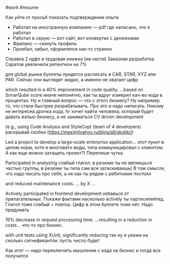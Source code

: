 #work #resume

Как уйти от просьб показать подтверждение опыта
- Работал на иностранную компанию — pdf где написано, что я работал
- Работал в серую — вот сайт, вот конвертик с денежками
- Фриланс — скинуть профиль
- Проебал, забыл, оформлялся как-то странно

Справка 2 ндфл и трудовая книжка (не нести)
Заказная разработка Саратов
увеличили ретентион на 7%

для global рынка буллеты придется расписать в CAR, STAR, XYZ или PAR. Сейчас они выглядят жидко, а именно не хватает цифр

which resulted in a 40% improvement in code quality.
…based on SonarQube score
иначе непонятно, как ты вдруг измерил кач-во кода в процентах.
Ну и главный вопрос — что с этого бизнесу? Ну например то, что стали быстрее разрабатывать. Про это и надо написать. Никому не интересна дрочка кода, hr хочет найти человека, который будет давать вэлью бизнесу, а не заниматься CV driven development

(e.g., using Code Analysis and StyleCop)
(team of 4 developers)
раскрывай скобки (https://maximilyahov.ru/blog/all/skobki/)

Led a project to develop a large-scale enterprise application…
этот пункт в целом норм, хотя и многовато воды, типа коммуницировал с клиентом. А как еще можно затащить проект?) Перепиши чутка

Participated in analyzing
слабый глагол. в резюме ты не являешься частью группы, в резюме ты типа сам все затаскиваешь) В том смысле, что надо писать про себя, а не как ты рядом с ребятками постоял

and reduced maintenance costs.
… by X …

Actively participated in frontend development
избавься от прилагательных. Покажи фактами насколько actively ты партисипейтед. Глагол тоже слабый + повтор.
Цифр в этом буллете тоже нет. Надо придумать

19% decrease in request processing time.
…resulting in a reduction in costs… что-то про бизнес.

with unit tests using XUnit, significantly reducing
так ну и укажи на сколько сигнификантли. пусть число будет


Как итог — надо переключить мышление с кода на бизнес и тогда все получится